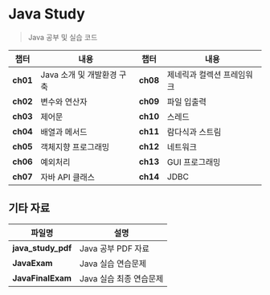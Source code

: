 # Java Study  
> Java 공부 및 실습 코드  

| 챕터  | 내용  | 챕터  | 내용  |
|------|------------------------------|------|------------------------------|
| **ch01** | Java 소개 및 개발환경 구축 | **ch08** | 제네릭과 컬렉션 프레임워크 |
| **ch02** | 변수와 연산자 | **ch09** | 파일 입출력 |
| **ch03** | 제어문 | **ch10** | 스레드 |
| **ch04** | 배열과 메서드 | **ch11** | 람다식과 스트림 |
| **ch05** | 객체지향 프로그래밍 | **ch12** | 네트워크 |
| **ch06** | 예외처리 | **ch13** | GUI 프로그래밍 |
| **ch07** | 자바 API 클래스 | **ch14** | JDBC |

## 기타 자료  
| 파일명 | 설명 |
|--------|--------------------------|
| **java_study_pdf** | Java 공부 PDF 자료 |
| **JavaExam** | Java 실습 연습문제 |
| **JavaFinalExam** | Java 실습 최종 연습문제 |

